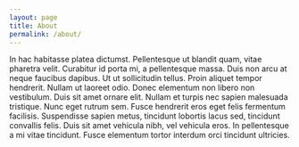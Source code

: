 ```yaml
---
layout: page
title: About
permalink: /about/
---
```


In hac habitasse platea dictumst. Pellentesque ut blandit quam, vitae pharetra velit. Curabitur id porta mi, a pellentesque massa. Duis non arcu at neque faucibus dapibus. Ut ut sollicitudin tellus. Proin aliquet tempor hendrerit. Nullam ut laoreet odio. Donec elementum non libero non vestibulum. Duis sit amet ornare elit. Nullam et turpis nec sapien malesuada tristique. Nunc eget rutrum sem. Fusce hendrerit eros eget felis fermentum facilisis. Suspendisse sapien metus, tincidunt lobortis lacus sed, tincidunt convallis felis. Duis sit amet vehicula nibh, vel vehicula eros. In pellentesque a mi vitae tincidunt. Fusce elementum tortor interdum orci tincidunt ultricies. 

